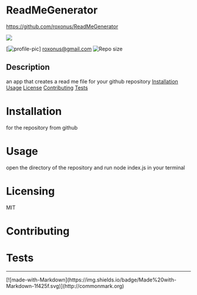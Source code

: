 
# ReadMeGenerator

https://github.com/roxonus/ReadMeGenerator

![](readmegen.gif)

[![profile-pic](https://avatars0.githubusercontent.com/u/61368822?s=460&u=cd43ca200fc190a5537311f087d9c33406603ac1&v=4)]
roxonus@gmail.com
![Repo size](https://img.shields.io/github/repo-size/roxonus/ReadMeGenerator)
## Description
an app that creates a read me file for your github repository
[Installation](#installation)
[Usage](#usage)
[License](#licensing)
[Contributing](#contributing)
[Tests](#tests)
# Installation
 for the repository from github
# Usage
open the directory of the repository and run node index.js in your terminal
# Licensing
MIT
# Contributing

# Tests

<hr>
[![made-with-Markdown](https://img.shields.io/badge/Made%20with-Markdown-1f425f.svg)](http://commonmark.org)
